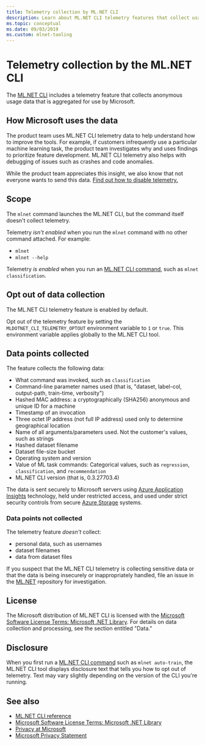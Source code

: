 ```yaml
---
title: Telemetry collection by ML.NET CLI
description: Learn about ML.NET CLI telemetry features that collect usage information for analysis, which data is collected, and how to disable it. Also, find links to the .NET license agreement and information about Microsoft GDPR compliance.
ms.topic: conceptual
ms.date: 09/03/2019
ms.custom: mlnet-tooling
---
```


# Telemetry collection by the ML.NET CLI

The [ML.NET CLI](https://aka.ms/mlnet-cli) includes a telemetry feature that collects anonymous usage data that is aggregated for use by Microsoft.

## How Microsoft uses the data

The product team uses ML.NET CLI telemetry data to help understand how to improve the tools. For example, if customers infrequently use a particular machine learning task, the product team investigates why and uses findings to prioritize feature development. ML.NET CLI telemetry also helps with debugging of issues such as crashes and code anomalies.

While the product team appreciates this insight, we also know that not everyone wants to send this data. [Find out how to disable telemetry.](#opt-out-of-data-collection)

## Scope

The `mlnet` command launches the ML.NET CLI, but the command itself doesn't collect telemetry.

Telemetry *isn't enabled* when you run the `mlnet` command with no other command attached. For example:

- `mlnet`
- `mlnet --help`

Telemetry *is enabled* when you run an [ML.NET CLI command](../reference/ml-net-cli-reference.md), such as `mlnet classification`.

## Opt out of data collection

The ML.NET CLI telemetry feature is enabled by default.

Opt out of the telemetry feature by setting the `MLDOTNET_CLI_TELEMETRY_OPTOUT` environment variable to `1` or `true`. This environment variable applies globally to the ML.NET CLI tool.

## Data points collected

The feature collects the following data:

- What command was invoked, such as `classification`
- Command-line parameter names used (that is, "dataset, label-col, output-path, train-time, verbosity")
- Hashed MAC address: a cryptographically (SHA256) anonymous and unique ID for a machine
- Timestamp of an invocation
- Three octet IP address (not full IP address) used only to determine geographical location
- Name of all arguments/parameters used. Not the customer's values, such as strings
- Hashed dataset filename
- Dataset file-size bucket
- Operating system and version
- Value of ML task commands: Categorical values, such as `regression`, `classification`, and `recommendation`
- ML.NET CLI version (that is, 0.3.27703.4)

The data is sent securely to Microsoft servers using [Azure Application Insights](https://azure.microsoft.com/services/application-insights/) technology, held under restricted access, and used under strict security controls from secure [Azure Storage](https://azure.microsoft.com/services/storage/) systems.

### Data points not collected

The telemetry feature *doesn't* collect:

- personal data, such as usernames
- dataset filenames
- data from dataset files

If you suspect that the ML.NET CLI telemetry is collecting sensitive data or that the data is being insecurely or inappropriately handled, file an issue in the [ML.NET](https://github.com/dotnet/machinelearning) repository for investigation.

## License

The Microsoft distribution of ML.NET CLI is licensed with the [Microsoft Software License Terms: Microsoft .NET Library](https://aka.ms/dotnet-core-eula). For details on data collection and processing, see the section entitled "Data."

## Disclosure

When you first run a [ML.NET CLI command](../reference/ml-net-cli-reference.md) such as `mlnet auto-train`, the ML.NET CLI tool displays disclosure text that tells you how to opt out of telemetry. Text may vary slightly depending on the version of the CLI you're running.

## See also

- [ML.NET CLI reference](../reference/ml-net-cli-reference.md)
- [Microsoft Software License Terms: Microsoft .NET Library](https://aka.ms/dotnet-core-eula)
- [Privacy at Microsoft](https://www.microsoft.com/trustcenter/privacy/)
- [Microsoft Privacy Statement](https://privacy.microsoft.com/privacystatement)
